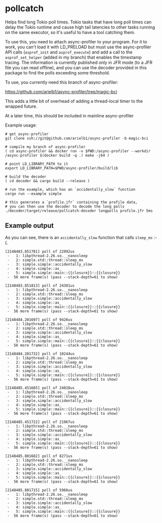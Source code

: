 # pollcatch

Helps find long Tokio poll times. Tokio tasks that have long poll times can delay the Tokio runtime and cause
high tail latencies to other tasks running on the same executor, so it's useful to have a tool catching them.

To use this, you need to attach async-profiler to your program. For it to work, you can't load it with LD_PRELOAD
but must use the async-profiler API calls (`asprof_init` and `asprof_execute`) and add a call to the `asprof_set_helper`
(added in my branch) that enables the timestamp tracing. The information is currently published only in JFR mode
(to a JFR file you can read offline), and you can use the decoder provided in this package to find the polls
exceeding some threshold.

To use, you currently need this branch of async-profiler:

https://github.com/arielb1/async-profiler/tree/magic-bci

This adds a little bit of overhead of adding a thread-local timer to the wrapped future.

At a later time, this should be included in mainline async-profiler

Example usage:
```
# get async-profiler
git clone ssh://git@github.com/arielb1/async-profiler -b magic-bci

# compile my branch of async-profiler
( cd async-profiler && docker run -v $PWD:/async-profiler --workdir /async-profiler $(docker build -q .) make -j64 )

# point LD_LIBRARY_PATH to it
export LD_LIBRARY_PATH=$PWD/async-profiler/build/lib

# build the decoder
( cd decoder && cargo build --release )

# run the example, which has an `accidentally_slow` function
cargo run --example simple

# this generates a `profile.jfr` containing the profile data,
# you can then use the decoder to decode the long polls
./decoder/target/release/pollcatch-decoder longpolls profile.jfr 5ms
```

## Example output

As you can see, there is an `accidentally_slow` function that calls `sleep_ms` :-(.

```
[2148483.851781] poll of 22992us
 -   1: libpthread-2.26.so.__nanosleep
 -   2: simple.std::thread::sleep_ms
 -   3: simple.simple::accidentally_slow
 -   4: simple.simple::as_
 -   5: simple.simple::main::{{closure}}::{{closure}}
 -  56 more frame(s) (pass --stack-depth=61 to show)

[2148483.851813] poll of 24381us
 -   1: libpthread-2.26.so.__nanosleep
 -   2: simple.std::thread::sleep_ms
 -   3: simple.simple::accidentally_slow
 -   4: simple.simple::as_
 -   5: simple.simple::main::{{closure}}::{{closure}}
 -  56 more frame(s) (pass --stack-depth=61 to show)

[2148484.201697] poll of 9426us
 -   1: libpthread-2.26.so.__nanosleep
 -   2: simple.std::thread::sleep_ms
 -   3: simple.simple::accidentally_slow
 -   4: simple.simple::as_
 -   5: simple.simple::main::{{closure}}::{{closure}}
 -  56 more frame(s) (pass --stack-depth=61 to show)

[2148484.201732] poll of 10244us
 -   1: libpthread-2.26.so.__nanosleep
 -   2: simple.std::thread::sleep_ms
 -   3: simple.simple::accidentally_slow
 -   4: simple.simple::as_
 -   5: simple.simple::main::{{closure}}::{{closure}}
 -  56 more frame(s) (pass --stack-depth=61 to show)

[2148485.451685] poll of 24028us
 -   1: libpthread-2.26.so.__nanosleep
 -   2: simple.std::thread::sleep_ms
 -   3: simple.simple::accidentally_slow
 -   4: simple.simple::as_
 -   5: simple.simple::main::{{closure}}::{{closure}}
 -  56 more frame(s) (pass --stack-depth=61 to show)

[2148485.451722] poll of 21967us
 -   1: libpthread-2.26.so.__nanosleep
 -   2: simple.std::thread::sleep_ms
 -   3: simple.simple::accidentally_slow
 -   4: simple.simple::as_
 -   5: simple.simple::main::{{closure}}::{{closure}}
 -  56 more frame(s) (pass --stack-depth=61 to show)

[2148485.801682] poll of 8271us
 -   1: libpthread-2.26.so.__nanosleep
 -   2: simple.std::thread::sleep_ms
 -   3: simple.simple::accidentally_slow
 -   4: simple.simple::as_
 -   5: simple.simple::main::{{closure}}::{{closure}}
 -  56 more frame(s) (pass --stack-depth=61 to show)

[2148485.801715] poll of 5966us
 -   1: libpthread-2.26.so.__nanosleep
 -   2: simple.std::thread::sleep_ms
 -   3: simple.simple::accidentally_slow
 -   4: simple.simple::as_
 -   5: simple.simple::main::{{closure}}::{{closure}}
 -  56 more frame(s) (pass --stack-depth=61 to show)
```

